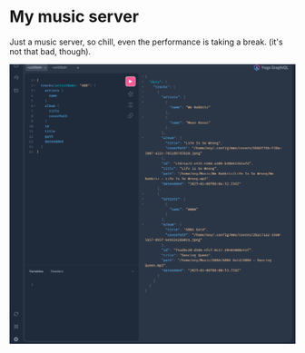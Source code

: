 # My music server

Just a music server, so chill, even the performance is taking a break. (it's not that bad, though).

![](/assets/naive-demo.png)
